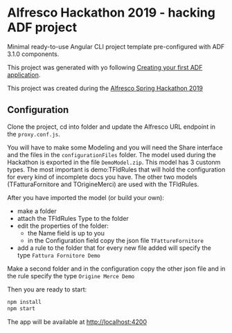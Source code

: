 # Alfresco Hackathon 2019 - hacking ADF project

Minimal ready-to-use Angular CLI project template pre-configured with ADF 3.1.0 components.

This project was generated with yo following [Creating your first ADF application](https://www.alfresco.com/abn/adf/docs/tutorials/creating-your-first-adf-application/).

This project was created during the [Alfresco Spring Hackathon 2019](https://community.alfresco.com/docs/DOC-8142-global-virtual-hack-a-thon-spring-2019#jive_content_id_Facilitating_Content_Ingestion)
 

## Configuration

Clone the project, cd into folder and update the Alfresco URL endpoint in the `proxy.conf.js`.

You will have to make some Modeling and you will need the Share interface and the files in the `configurationFiles` folder.
The model used during the Hackathon is exported in the file `DemoModel.zip`. This model has 3 custonm types.
The most important is demo:TFldRules that will hold the configuration for every kind of incomplete docs you have.
The other two models (TFatturaFornitore and TOrigineMerci) are used with the TFldRules.

After you have imported the model (or build your own):
- make a folder
- attach the TFldRules Type to the folder
- edit the properties of the folder:
  - the Name field is up to you
  - in the Configuration field copy the json file `TFattureFornitore`
- add a rule to the folder that for every new file added will specify the type `Fattura Fornitore Demo`

Make a second folder and in the configuration copy the other json file and in the rule specify the type `Origine Merce Demo`

Then you are ready to start:

```sh
npm install
npm start
```
The app will be available at [http://localhost:4200](http://localhost:4200)


